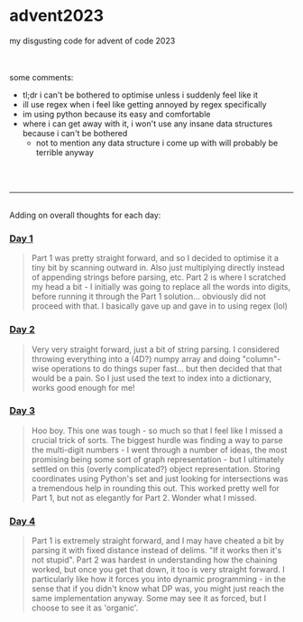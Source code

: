 # advent2023
my disgusting code for advent of code 2023
<br><br><br>

some comments:
 - tl;dr i can't be bothered to optimise unless i suddenly feel like it
 - ill use regex when i feel like getting annoyed by regex specifically
 - im using python because its easy and comfortable
 - where i can get away with it, i won't use any insane data structures because i can't be bothered
   - not to mention any data structure i come up with will probably be terrible anyway

<br>
<br>

---

<br>
Adding on overall thoughts for each day:

### <u>Day 1</u>
> Part 1 was pretty straight forward, and so I decided to optimise it a tiny bit by scanning outward in. Also just multiplying directly instead of appending strings before parsing, etc. Part 2 is where I scratched my head a bit - I initially was going to replace all the words into digits, before running it through the Part 1 solution... obviously did not proceed with that. I basically gave up and gave in to using regex (lol)

### <u>Day 2</u>
> Very very straight forward, just a bit of string parsing. I considered throwing everything into a (4D?) numpy array and doing "column"-wise operations to do things super fast... but then decided that that would be a pain. So I just used the text to index into a dictionary, works good enough for me!

### <u>Day 3</u>
> Hoo boy. This one was tough - so much so that I feel like I missed a crucial trick of sorts. The biggest hurdle was finding a way to parse the multi-digit numbers - I went through a number of ideas, the most promising being some sort of graph representation - but I ultimately settled on this (overly complicated?) object representation. Storing coordinates using Python's set and just looking for intersections was a tremendous help in rounding this out. This worked pretty well for Part 1, but not as elegantly for Part 2. Wonder what I missed.

### <u>Day 4</u>
> Part 1 is extremely straight forward, and I may have cheated a bit by parsing it with fixed distance instead of delims. "If it works then it's not stupid". Part 2 was hardest in understanding how the chaining worked, but once you get that down, it too is very straight forward. I particularly like how it forces you into dynamic programming - in the sense that if you didn't know what DP was, you might just reach the same implementation anyway. Some may see it as forced, but I choose to see it as 'organic'.
